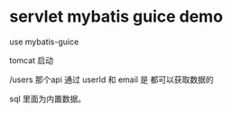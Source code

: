 # servlet mybatis guice demo

use mybatis-guice 

tomcat 启动

/users 那个api 通过 userId 和 email 是 都可以获取数据的

sql 里面为内置数据。

